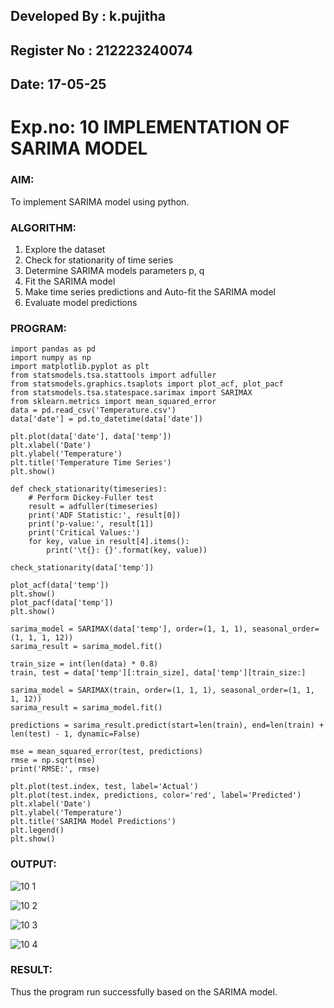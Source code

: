 ## Developed By : k.pujitha
## Register No : 212223240074
## Date: 17-05-25
# Exp.no: 10   IMPLEMENTATION OF SARIMA MODEL


### AIM:

To implement SARIMA model using python.


### ALGORITHM:


1. Explore the dataset
2. Check for stationarity of time series
3. Determine SARIMA models parameters p, q
4. Fit the SARIMA model
5. Make time series predictions and Auto-fit the SARIMA model
6. Evaluate model predictions



### PROGRAM:
```
import pandas as pd
import numpy as np
import matplotlib.pyplot as plt
from statsmodels.tsa.stattools import adfuller
from statsmodels.graphics.tsaplots import plot_acf, plot_pacf
from statsmodels.tsa.statespace.sarimax import SARIMAX
from sklearn.metrics import mean_squared_error
data = pd.read_csv('Temperature.csv')
data['date'] = pd.to_datetime(data['date'])

plt.plot(data['date'], data['temp'])
plt.xlabel('Date')
plt.ylabel('Temperature')
plt.title('Temperature Time Series')
plt.show()

def check_stationarity(timeseries):
    # Perform Dickey-Fuller test
    result = adfuller(timeseries)
    print('ADF Statistic:', result[0])
    print('p-value:', result[1])
    print('Critical Values:')
    for key, value in result[4].items():
        print('\t{}: {}'.format(key, value))

check_stationarity(data['temp'])

plot_acf(data['temp'])
plt.show()
plot_pacf(data['temp'])
plt.show()

sarima_model = SARIMAX(data['temp'], order=(1, 1, 1), seasonal_order=(1, 1, 1, 12))
sarima_result = sarima_model.fit()

train_size = int(len(data) * 0.8)
train, test = data['temp'][:train_size], data['temp'][train_size:]

sarima_model = SARIMAX(train, order=(1, 1, 1), seasonal_order=(1, 1, 1, 12))
sarima_result = sarima_model.fit()

predictions = sarima_result.predict(start=len(train), end=len(train) + len(test) - 1, dynamic=False)

mse = mean_squared_error(test, predictions)
rmse = np.sqrt(mse)
print('RMSE:', rmse)

plt.plot(test.index, test, label='Actual')
plt.plot(test.index, predictions, color='red', label='Predicted')
plt.xlabel('Date')
plt.ylabel('Temperature')
plt.title('SARIMA Model Predictions')
plt.legend()
plt.show()
```

### OUTPUT:
![10 1](https://github.com/shaikSameerbasha5404/TSA_EXP10/assets/118707756/681feffd-149c-4841-aba8-7c25fb1edc06)


![10 2](https://github.com/shaikSameerbasha5404/TSA_EXP10/assets/118707756/0a74ec6b-3682-48e4-aa3c-eb6a6143c1e3)


![10 3](https://github.com/shaikSameerbasha5404/TSA_EXP10/assets/118707756/4cf8fba0-4c1b-458b-abf3-499794ec31b9)


![10 4](https://github.com/shaikSameerbasha5404/TSA_EXP10/assets/118707756/597d7c01-f0a8-4877-85dc-8797db59aaa9)


### RESULT:

Thus the program run successfully based on the SARIMA model.
